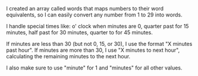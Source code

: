 I created an array called words that maps numbers to their word equivalents, so I can easily convert any number from 1 to 29 into words.

I handle special times like:
o' clock when minutes are 0,
quarter past for 15 minutes,
half past for 30 minutes,
quarter to for 45 minutes.

If minutes are less than 30 (but not 0, 15, or 30), I use the format "X minutes past hour".
If minutes are more than 30, I use "X minutes to next hour", calculating the remaining minutes to the next hour.

I also make sure to use "minute" for 1 and "minutes" for all other values.
